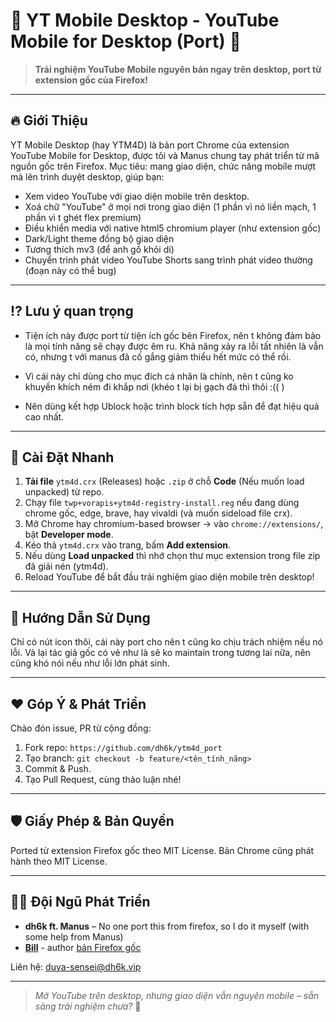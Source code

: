 # 🚀 YT Mobile Desktop - YouTube Mobile for Desktop (Port) 🤩

> **Trải nghiệm YouTube Mobile nguyên bản ngay trên desktop, port từ extension gốc của Firefox!**

---

## 🔥 Giới Thiệu
YT Mobile Desktop (hay YTM4D) là bản port Chrome của extension YouTube Mobile for Desktop, được tôi và Manus chung tay phát triển từ mã nguồn gốc trên Firefox. Mục tiêu: mang giao diện, chức năng mobile mượt mà lên trình duyệt desktop, giúp bạn:

- Xem video YouTube với giao diện mobile trên desktop.
- Xoá chữ "YouTube" ở mọi nơi trong giao diện (1 phần vì nó liền mạch, 1 phần vì t ghét flex premium)
- Điều khiển media với native html5 chromium player (như extension gốc)
- Dark/Light theme đồng bộ giao diện
- Tương thích mv3 (để anh gồ khỏi dí)
- Chuyển trình phát video YouTube Shorts sang trình phát video thường (đoạn này có thể bug)
---

## ⁉ Lưu ý quan trọng

* Tiện ích này được port từ tiện ích gốc bên Firefox, nên t không đảm bảo là mọi tính năng sẽ chạy được êm ru. Khả năng xảy ra lỗi tất nhiên là vẫn có, nhưng t với manus đã cố gắng giảm thiểu hết mức có thể rồi.

* Vì cái này chỉ dùng cho mục đích cá nhân là chính, nên t cũng ko khuyến khích ném đi khắp nơi (khéo t lại bị gạch đá thì thôi :(( )

* Nên dùng kết hợp Ublock hoặc trình block tích hợp sẵn để đạt hiệu quả cao nhất.
---

## 🚀 Cài Đặt Nhanh

1. **Tải file** `ytm4d.crx` (Releases) hoặc `.zip` ở chỗ **Code** (Nếu muốn load unpacked) từ repo.
2. Chạy file `twp+vorapis+ytm4d-registry-install.reg` nếu đang dùng chrome gốc, edge, brave, hay vivaldi (và muốn sideload file crx).
3. Mở Chrome hay chromium-based browser → vào `chrome://extensions/`, bật **Developer mode**.
4. Kéo thả `ytm4d.crx` vào trang, bấm **Add extension**.
5. Nếu dùng **Load unpacked** thì nhớ chọn thư mục extension trong file zip đã giải nén (ytm4d).
6. Reload YouTube để bắt đầu trải nghiệm giao diện mobile trên desktop!

---

## 🤖 Hướng Dẫn Sử Dụng

Chỉ có nút icon thôi, cái này port cho nên t cũng ko chịu trách nhiệm nếu nó lỗi.
Vả lại tác giả gốc có vẻ như là sẽ ko maintain trong tương lai nữa, nên cũng khó nói nếu như lỗi lớn phát sinh.

---

## ❤️ Góp Ý & Phát Triển

Chào đón issue, PR từ cộng đồng:

1. Fork repo: `https://github.com/dh6k/ytm4d_port`
2. Tạo branch: `git checkout -b feature/<tên_tính_năng>`
3. Commit & Push.
4. Tạo Pull Request, cùng thảo luận nhé!

---

## 🛡️ Giấy Phép & Bản Quyền

Ported từ extension Firefox gốc theo MIT License. 
Bản Chrome cũng phát hành theo MIT License. 

---

## 👨‍💻 Đội Ngũ Phát Triển
- **dh6k ft. Manus** – No one port this from firefox, so I do it myself (with some help from Manus)
- **[Bill](https://addons.mozilla.org/en-US/firefox/user/14604079/)** - author [bản Firefox gốc](https://addons.mozilla.org/en-US/firefox/addon/youtube-mobile-for-desktop/)

Liên hệ: duya-sensei@dh6k.vip

---

> _Mở YouTube trên desktop, nhưng giao diện vẫn nguyên mobile – sẵn sàng trải nghiệm chưa?_ 🎉


